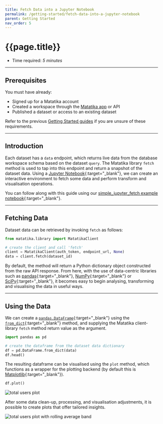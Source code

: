 ```yaml
---
title: Fetch Data into a Jupyter Notebook
permalink: /getting-started/fetch-data-into-a-jupyter-notebook
parent: Getting Started
nav_order: 5
---
```


# {{page.title}}

- Time required: _5 minutes_

---

## Prerequisites

You must have already:

- Signed up for a Matatika account
- Created a workspace through the [Matatika app]({{site.matatika.links.app}}) or API
- Published a dataset or access to an existing dataset

Refer to the previous [Getting Started guides]({{site.baseurl}}/getting-started) if you are unsure of these requirements.

---

## Introduction

Each dataset has a `data` endpoint, which returns live data from the database workspace schema based on the dataset `query`. The Matatika library `fetch` method is used to tap into this endpoint and return a snapshot of the dataset data. Using a [Jupyter Notebook](https://jupyter.readthedocs.io/en/latest/){:target="_blank"}, we can create an interactive environment to fetch some data and perform transform and visualisation operations.

You can follow along with this guide using our [simple_jupyter_fetch example notebook](https://github.com/Matatika/matatika-examples/tree/master/simple_jupyter_fetch){:target="_blank"}.

---

## Fetching Data

Dataset data can be retrieved by invoking `fetch` as follows:

```py
from matatika.library import MatatikaClient

# create the client and call 'fetch'
client = MatatikaClient(auth_token, endpoint_url, None)
data = client.fetch(dataset_id)
```

By default, the method will return a Python dictionary object constructed from the raw API response. From here, with the use of data-centric libraries such as [pandas](https://pandas.pydata.org/){:target="_blank"}, [NumPy](https://numpy.org/){:target="_blank"} or [SciPy](https://www.scipy.org/){:target="_blank"}, it becomes easy to begin analysing, transforming and visualising the data in useful ways.

---

## Using the Data

We can create a [`pandas.DataFrame`](https://pandas.pydata.org/pandas-docs/stable/reference/api/pandas.DataFrame.html){:target="_blank"} using the [`from_dict`](https://pandas.pydata.org/pandas-docs/stable/reference/api/pandas.DataFrame.from_dict.html){:target="_blank"} method, and supplying the Matatika client-library `fetch` method return value as the argument.

```py
import pandas as pd

# create the dataframe from the dataset data dictionary
df = pd.DataFrame.from_dict(data)
df.head()
```

The resulting dataframe can be visualised using the `plot` method, which functions as a wrapper for the plotting backend (by default this is [Matplotlib](https://matplotlib.org/index.html){:target="_blank"}).

```py
df.plot()
```

![total users plot]({{site.baseurl}}/assets/img/total-users-plot.png)

After some data clean-up, processing, and visualisation adjustments, it is possible to create plots that offer tailored insights.

![total users plot with rolling average band]({{site.baseurl}}/assets/img/total-users-plot-with-rolling-average-band.png)
